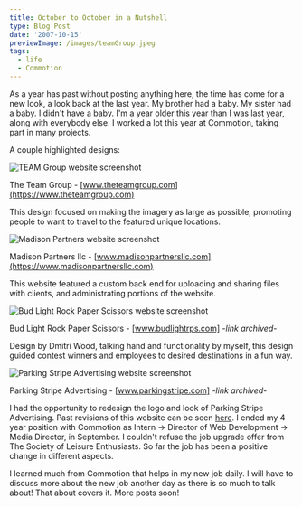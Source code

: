 ```yaml
---
title: October to October in a Nutshell
type: Blog Post
date: '2007-10-15'
previewImage: /images/teamGroup.jpeg
tags:
  - life
  - Commotion
---
```

As a year has past without posting anything here, the time has come for a new look, a look back at the last year. My brother had a baby. My sister had a baby. I didn't have a baby. I'm a year older this year than I was last year, along with everybody else. I worked a lot this year at Commotion, taking part in many projects.

A couple highlighted designs:

![TEAM Group website screenshot](/images/teamGroup.jpeg)

The Team Group - [www.theteamgroup.com](https://www.theteamgroup.com)

This design focused on making the imagery as large as possible, promoting people to want to travel to the featured unique locations.

![Madison Partners website screenshot](/images/madison.jpeg)

Madison Partners llc - [www.madisonpartnersllc.com](https://www.madisonpartnersllc.com)

This website featured a custom back end for uploading and sharing files with clients, and administrating portions of the website.

![Bud Light Rock Paper Scissors website screenshot](/images/budweiser.jpeg)

Bud Light Rock Paper Scissors - [www.budlightrps.com] *-link archived-*

Design by Dmitri Wood, talking hand and functionality by myself, this design guided contest winners and employees to desired destinations in a fun way.

![Parking Stripe Advertising website screenshot](/images/parkingStripe07.jpeg)

Parking Stripe Advertising - [www.parkingstripe.com] *-link archived-*

I had the opportunity to redesign the logo and look of Parking Stripe Advertising. Past revisions of this website can be seen [here](https://www.christopherstevens.cc/?p=12). I ended my 4 year position with Commotion as Intern -> Director of Web Development -> Media Director, in September. I couldn't refuse the job upgrade offer from The Society of Leisure Enthusiasts. So far the job has been a positive change in different aspects.

I learned much from Commotion that helps in my new job daily. I will have to discuss more about the new job another day as there is so much to talk about! That about covers it. More posts soon!
